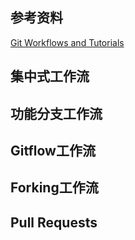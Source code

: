 ## 参考资料
[Git Workflows and Tutorials](https://github.com/oldratlee/translations/tree/master/git-workflows-and-tutorials)

## 集中式工作流



## 功能分支工作流


## Gitflow工作流


## Forking工作流


## Pull Requests